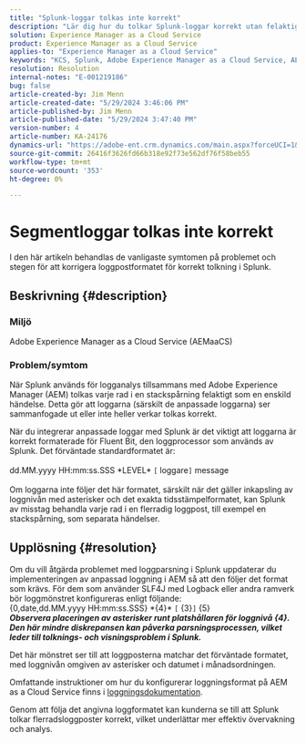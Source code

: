 ```yaml
---
title: "Splunk-loggar tolkas inte korrekt"
description: "Lär dig hur du tolkar Splunk-loggar korrekt utan felaktiga anpassade loggformat i Adobe Experience Manager as a Cloud Service."
solution: Experience Manager as a Cloud Service
product: Experience Manager as a Cloud Service
applies-to: "Experience Manager as a Cloud Service"
keywords: "KCS, Splunk, Adobe Experience Manager as a Cloud Service, AEMaaCS, log parsing, multiline logs, Fluent Bit, log format, stack trace, log configuration"
resolution: Resolution
internal-notes: "E-001219186"
bug: false
article-created-by: Jim Menn
article-created-date: "5/29/2024 3:46:06 PM"
article-published-by: Jim Menn
article-published-date: "5/29/2024 3:47:40 PM"
version-number: 4
article-number: KA-24176
dynamics-url: "https://adobe-ent.crm.dynamics.com/main.aspx?forceUCI=1&pagetype=entityrecord&etn=knowledgearticle&id=b87d6c8d-d21d-ef11-840b-6045bd006268"
source-git-commit: 26416f3626fd66b318e92f73e562df76f58beb55
workflow-type: tm+mt
source-wordcount: '353'
ht-degree: 0%

---
```


# Segmentloggar tolkas inte korrekt


I den här artikeln behandlas de vanligaste symtomen på problemet och stegen för att korrigera loggpostformatet för korrekt tolkning i Splunk.

## Beskrivning {#description}


### <b>Miljö</b>

Adobe Experience Manager as a Cloud Service (AEMaaCS)



### <b>Problem/symtom</b>

När Splunk används för logganalys tillsammans med Adobe Experience Manager (AEM) tolkas varje rad i en stackspårning felaktigt som en enskild händelse. Detta gör att loggarna (särskilt de anpassade loggarna) ser sammanfogade ut eller inte heller verkar tolkas korrekt.

När du integrerar anpassade loggar med Splunk är det viktigt att loggarna är korrekt formaterade för Fluent Bit, den loggprocessor som används av Splunk. Det förväntade standardformatet är:
<br><br>dd.MM.yyyy HH:mm:ss.SSS \*LEVEL\* `[` loggare`]`  message<br><br>
Om loggarna inte följer det här formatet, särskilt när det gäller inkapsling av loggnivån med asterisker och det exakta tidsstämpelformatet, kan Splunk av misstag behandla varje rad i en flerradig loggpost, till exempel en stackspårning, som separata händelser.


## Upplösning {#resolution}


Om du vill åtgärda problemet med loggparsning i Splunk uppdaterar du implementeringen av anpassad loggning i AEM så att den följer det format som krävs. För dem som använder SLF4J med Logback eller andra ramverk bör loggmönstret konfigureras enligt följande:
<br>{0,date,dd.MM.yyyy HH:mm:ss.SSS} \*{4}\* `[` {3}`]`  {5}<br>
<b>*Observera placeringen av asterisker runt platshållaren för loggnivå {4}. Den här mindre diskrepansen kan påverka parsningsprocessen, vilket leder till tolknings- och visningsproblem i Splunk.</b>*

Det här mönstret ser till att loggposterna matchar det förväntade formatet, med loggnivån omgiven av asterisker och datumet i månadsordningen.

Omfattande instruktioner om hur du konfigurerar loggningsformat på AEM as a Cloud Service finns i [loggningsdokumentation](https://experienceleague.adobe.com/docs/experience-manager-cloud-service/content/implementing/developing/logging.html?lang=en).

Genom att följa det angivna loggformatet kan kunderna se till att Splunk tolkar flerradsloggposter korrekt, vilket underlättar mer effektiv övervakning och analys.

